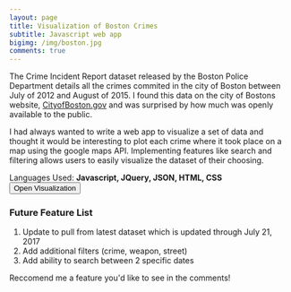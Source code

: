 ```yaml
---
layout: page
title: Visualization of Boston Crimes
subtitle: Javascript web app
bigimg: /img/boston.jpg
comments: true
---
```

 
 The Crime Incident Report dataset released by the Boston Police Department details all the crimes commited in the city of Boston between July of 2012 and August of 2015. 
 I found this data on the city of Bostons website, <a href="https://data.cityofboston.gov/">CityofBoston.gov</a> and was surprised by how much was openly available to the public.
 
 I had always wanted to write a web app to visualize a set of data and thought it would be interesting to plot each crime where it took place on a map using the google maps API. 
 Implementing features like search and filtering allows users to easily visualize the dataset of their choosing. 
 
 Languages Used: **Javascript, JQuery, JSON, HTML, CSS**
 <input  align type="button" class="btn btn-primary" value="Open Visualization" onclick="location.href = '/viz.html';">
### Future Feature List
1. Update to pull from latest dataset which is updated through July 21, 2017
2. Add additional filters (crime, weapon, street)
3. Add ability to search between 2 specific dates
 
Reccomend me a feature you'd like to see in the comments!
 
 
